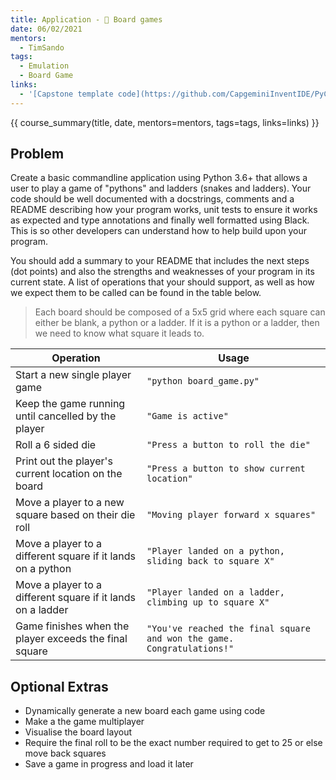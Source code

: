 ```yaml
---
title: Application - 🎲 Board games
date: 06/02/2021
mentors: 
  - TimSando
tags:
  - Emulation
  - Board Game
links:
  - '[Capstone template code](https://github.com/CapgeminiInventIDE/PyCap/tree/main/src/intro-to-python/capstone/board_game){target=_blank}'
---
```


{{ course_summary(title, date, mentors=mentors, tags=tags, links=links) }}

## Problem

Create a basic commandline application using Python 3.6+ that allows a user to play a game of "pythons" and ladders (snakes and ladders).
Your code should be well documented with a docstrings, comments and a README describing how your program works, unit tests to ensure it works as expected and type annotations and finally well formatted using Black. This is so other developers can understand how to help build upon your program.

You should add a summary to your README that includes the next steps (dot points) and also the strengths and weaknesses of your program in its current state.
A list of operations that your should support, as well as how we expect them to be called can be found in the table below.

> Each board should be composed of a 5x5 grid where each square can either be blank, a python or a ladder. If it is a python or a ladder, then we need to know what square it leads to.

| Operation                                            | Usage |
|------------------------------------------------------|-------|
| Start a new single player game                      | `"python board_game.py"`      |
| Keep the game running until cancelled by the player  | `"Game is active"`      |
| Roll a 6 sided die                                | `"Press a button to roll the die"`      |
| Print out the player's current location on the board | `"Press a button to show current location"`      |
| Move a player to a new square based on their die roll | `"Moving player forward x squares"`      |
| Move a player to a different square if it lands on a python  | `"Player landed on a python, sliding back to square X"`      |
| Move a player to a different square if it lands on a ladder  | `"Player landed on a ladder, climbing up to square X"`       |
| Game finishes when the player exceeds the final square | `"You've reached the final square and won the game. Congratulations!"`      |

## Optional Extras

- Dynamically generate a new board each game using code
- Make a the game multiplayer
- Visualise the board layout
- Require the final roll to be the exact number required to get to 25 or else move back squares
- Save a game in progress and load it later